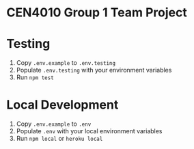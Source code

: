 # CEN4010 Group 1 Team Project

# Testing
1. Copy `.env.example` to `.env.testing`
2. Populate `.env.testing` with your environment variables
3. Run `npm test`

# Local Development
1. Copy `.env.example` to `.env`
2. Populate `.env` with your local environment variables
3. Run `npm local` or `heroku local`